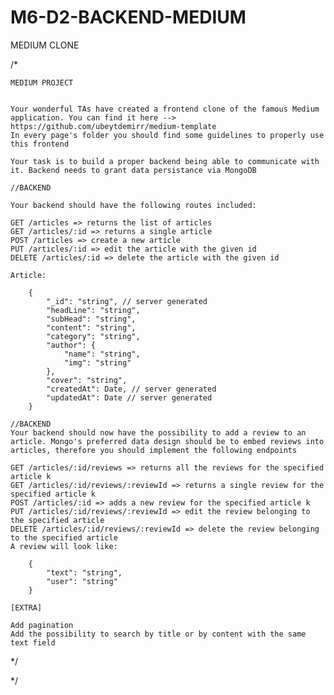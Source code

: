 # M6-D2-BACKEND-MEDIUM

MEDIUM CLONE

/\*

    MEDIUM PROJECT


    Your wonderful TAs have created a frontend clone of the famous Medium application. You can find it here --> https://github.com/ubeytdemirr/medium-template
    In every page's folder you should find some guidelines to properly use this frontend

    Your task is to build a proper backend being able to communicate with it. Backend needs to grant data persistance via MongoDB

    //BACKEND

    Your backend should have the following routes included:

    GET /articles => returns the list of articles
    GET /articles/:id => returns a single article
    POST /articles => create a new article
    PUT /articles/:id => edit the article with the given id
    DELETE /articles/:id => delete the article with the given id

    Article:

        {
            "_id": "string", // server generated
            "headLine": "string",
            "subHead": "string",
            "content": "string",
            "category": "string",
            "author": {
                "name": "string",
                "img": "string"
            },
            "cover": "string",
            "createdAt": Date, // server generated
            "updatedAt": Date // server generated
        }

    //BACKEND
    Your backend should now have the possibility to add a review to an
    article. Mongo's preferred data design should be to embed reviews into
    articles, therefore you should implement the following endpoints

    GET /articles/:id/reviews => returns all the reviews for the specified article k
    GET /articles/:id/reviews/:reviewId => returns a single review for the specified article k
    POST /articles/:id => adds a new review for the specified article k
    PUT /articles/:id/reviews/:reviewId => edit the review belonging to the specified article
    DELETE /articles/:id/reviews/:reviewId => delete the review belonging to the specified article
    A review will look like:

        {
            "text": "string",
            "user": "string"
        }

    [EXTRA]

    Add pagination
    Add the possibility to search by title or by content with the same text field

\*/

\*/
